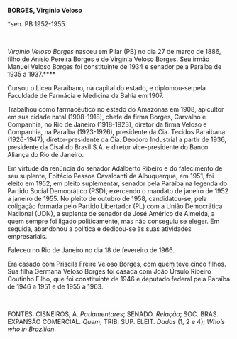 **BORGES, Virgínio Veloso**

\*sen. PB 1952-1955.

 

*Virgínio Veloso Borges* nasceu em Pilar (PB) no dia 27 de março de
1886, filho de Anísio Pereira Borges e de Virgínia Veloso Borges. Seu
irmão Manuel Veloso Borges foi constituinte de 1934 e senador pela
Paraíba de 1935 a 1937.****

Cursou o Liceu Paraibano, na capital do estado, e diplomou-se pela
Faculdade de Farmácia e Medicina da Bahia em 1907.

Trabalhou como farmacêutico no estado do Amazonas em 1908, apicultor em
sua cidade natal (1908-1918), chefe da firma Borges, Carvalho e
Companhia, no Rio de Janeiro (1918-1923), diretor da firma Veloso e
Companhia, na Paraíba (1923-1926), presidente da Cia. Tecidos Paraibana
(1926-1947), diretor-presidente da Cia. Deodoro Industrial a partir de
1936, presidente da Cisal do Brasil S.A. e diretor vice-presidente do
Banco Aliança do Rio de Janeiro.

Em virtude da renúncia do senador Adalberto Ribeiro e do falecimento de
seu suplente, Epitácio Pessoa Cavalcanti de Albuquerque, em 1951, foi
eleito em 1952, em pleito suplementar, senador pela Paraíba na legenda
do Partido Social Democrático (PSD), exercendo o mandato de janeiro de
1952 a janeiro de 1955. No pleito de outubro de 1958, candidatou-se,
pela coligação formada pelo Partido Libertador (PL) com a União
Democrática Nacional (UDN), a suplente de senador de José Américo de
Almeida, a quem sempre foi ligado politicamente, mas não conseguiu se
eleger. Em seguida, abandonou a política e dedicou-se às suas atividades
empresariais.

Faleceu no Rio de Janeiro no dia 18 de fevereiro de 1966.

Era casado com Priscila Freire Veloso Borges, com quem teve cinco
filhos. Sua filha Germana Veloso Borges foi casada com João Úrsulo
Ribeiro Coutinho Filho, que foi constituinte de 1946 e deputado federal
pela Paraíba de 1946 a 1951 e de 1955 a 1963.

 

FONTES: CISNEIROS, A. *Parlamentares*; SENADO. *Relação*; SOC. BRAS.
EXPANSÃO COMERCIAL. *Quem*; TRIB. SUP. ELEIT. *Dados* (1, 2 e 4); *Who’s
who in Brazilian*.

 
